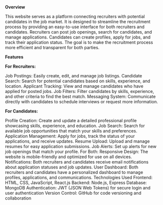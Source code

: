 **Overview**

This website serves as a platform connecting recruiters with potential candidates in the job market. It is designed to streamline the recruitment process by providing an easy-to-use interface for both recruiters and candidates. Recruiters can post job openings, search for candidates, and manage applications. Candidates can create profiles, apply for jobs, and track their application status. The goal is to make the recruitment process more efficient and transparent for both parties.

**Features**

**For Recruiters:**

Job Postings: Easily create, edit, and manage job listings.
Candidate Search: Search for potential candidates based on skills, experience, and location.
Applicant Tracking: View and manage candidates who have applied for posted jobs.
Job Filters: Filter candidates by skills, experience, and other criteria to find the best match.
Messaging System: Communicate directly with candidates to schedule interviews or request more information.

**For Candidates:**

Profile Creation: Create and update a detailed professional profile showcasing skills, experience, and education.
Job Search: Search for available job opportunities that match your skills and preferences.
Application Management: Apply for jobs, track the status of your applications, and receive updates.
Resume Upload: Upload and manage resumes for easy application submissions.
Job Alerts: Set up alerts for new job openings that match your profile.
For Both:
Responsive Design: The website is mobile-friendly and optimized for use on all devices.
Notifications: Both recruiters and candidates receive email notifications about application statuses and job updates.
User Dashboard: Both recruiters and candidates have a personalized dashboard to manage profiles, applications, and communications.
Technologies Used
Frontend: HTML, CSS, JavaScript, React.js
Backend: Node.js, Express
Database: MongoDB
Authentication: JWT (JSON Web Tokens) for secure login and user authentication
Version Control: GitHub for code versioning and collaboration
